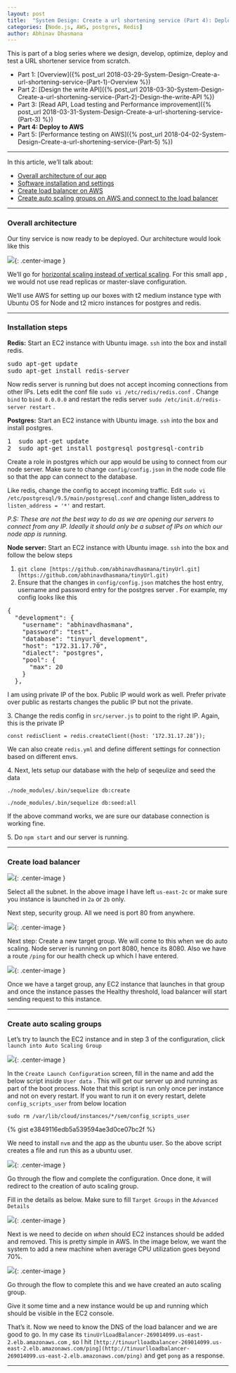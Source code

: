 ```yaml
---
layout: post
title:  "System Design: Create a url shortening service (Part 4): Deploy to AWS"
categories: [Node.js, AWS, postgres, Redis]
author: Abhinav Dhasmana
---
```


This is part of a blog series where we design, develop, optimize, deploy and test a URL shortener service from scratch.

*   Part 1: [Overview]({% post_url 2018-03-29-System-Design-Create-a-url-shortening-service-(Part-1)-Overview %})
*   Part 2: [Design the write API]({% post_url 2018-03-30-System-Design-Create-a-url-shortening-service-(Part-2)-Design-the-write-API %})
*   Part 3: [Read API, Load testing and Performance improvement]({% post_url 2018-03-31-System-Design-Create-a-url-shortening-service-(Part-3) %})
*   **Part 4: Deploy to AWS**
*   Part 5: [Performance testing on AWS]({% post_url 2018-04-02-System-Design-Create-a-url-shortening-service-(Part-5) %})

* * *

In this article, we’ll talk about:

*   [Overall architecture of our app](#3dc7)
*   [Software installation and settings](#d968)
*   [Create load balancer on AWS](#d0e9)
*   [Create auto scaling groups on AWS and connect to the load balancer](#5dbd)

* * *

### Overall architecture

Our tiny service is now ready to be deployed. Our architecture would look like this

![](/images/blog/system-design-4/1.png){: .center-image }

We’ll go for [horizontal scaling instead of vertical scaling](https://stackoverflow.com/questions/11707879/difference-between-scaling-horizontally-and-vertically-for-databases). For this small app , we would not use read replicas or master-slave configuration.

We’ll use AWS for setting up our boxes with t2 medium instance type with Ubuntu OS for Node and t2 micro instances for postgres and redis.

* * *

### Installation steps

**Redis:** Start an EC2 instance with Ubuntu image. `ssh` into the box and install redis.

<pre name="06fd" id="06fd" class="graf graf--pre graf-after--p">sudo apt-get update
sudo apt-get install redis-server</pre>

Now redis server is running but does not accept incoming connections from other IPs. Lets edit the conf file `sudo vi /etc/redis/redis.conf` . Change `bind` to `bind 0.0.0.0` and restart the redis server `sudo /etc/init.d/redis-server restart` .

**Postgres:** Start an EC2 instance with Ubuntu image. `ssh` into the box and install postgres.

<pre name="00a7" id="00a7" class="graf graf--pre graf-after--p">1  sudo apt-get update
2  sudo apt-get install postgresql postgresql-contrib</pre>

Create a role in postgres which our app would be using to connect from our node server. Make sure to change `config/config.json` in the node code file so that the app can connect to the database.

Like redis, change the config to accept incoming traffic. Edit `sudo vi /etc/postgresql/9.5/main/postgresql.conf` and change listen_address to `listen_address = '*'` and restart.

_P.S: These are not the best way to do as we are opening our servers to connect from any IP. Ideally it should only be a subset of IPs on which our node app is running._

**Node server:** Start an EC2 instance with Ubuntu image. `ssh` into the box and follow the below steps

1.  `git clone [https://github.com/abhinavdhasmana/tinyUrl.git](https://github.com/abhinavdhasmana/tinyUrl.git)`
2.  Ensure that the changes in `config/config.json` matches the host entry, username and password entry for the postgres server . For example, my config looks like this

<pre name="d053" id="d053" class="graf graf--pre graf-after--li">{
  "development": {
    "username": "abhinavdhasmana",
    "password": "test",
    "database": "tinyurl_development",
    "host": "172.31.17.70",
    "dialect": "postgres",
    "pool": {
      "max": 20
    }
  },</pre>

I am using private IP of the box. Public IP would work as well. Prefer private over public as restarts changes the public IP but not the private.

3\. Change the redis config in `src/server.js` to point to the right IP. Again, this is the private IP

`const redisClient = redis.createClient({host: ‘172.31.17.28’});`

We can also create `redis.yml` and define different settings for connection based on different envs.

4\. Next, lets setup our database with the help of seqeulize and seed the data

`./node_modules/.bin/sequelize db:create`

`./node_modules/.bin/sequelize db:seed:all`

If the above command works, we are sure our database connection is working fine.

5\. Do `npm start` and our server is running.

* * *

### Create load balancer

![](/images/blog/system-design-4/2.png){: .center-image }

Select all the subnet. In the above image I have left `us-east-2c` or make sure you instance is launched in `2a` or `2b` only.

Next step, security group. All we need is port 80 from anywhere.

![](/images/blog/system-design-4/3.png){: .center-image }

Next step: Create a new target group. We will come to this when we do auto scaling. Node server is running on port 8080, hence its 8080\. Also we have a route `/ping` for our health check up which I have entered.

![](/images/blog/system-design-4/4.png){: .center-image }

Once we have a target group, any EC2 instance that launches in that group and once the instance passes the Healthy threshold, load balancer will start sending request to this instance.

* * *

### Create auto scaling groups

Let’s try to launch the EC2 instance and in step 3 of the configuration, click `launch into Auto Scaling Group`

![](/images/blog/system-design-4/5.png){: .center-image }

In the `Create Launch Configuration` screen, fill in the name and add the below script inside `User data` . This will get our server up and running as part of the boot process. Note that this script is run only once per instance and not on every restart. If you want to run it on every restart, delete `config_scripts_user` from below location

`sudo rm /var/lib/cloud/instances/*/sem/config_scripts_user`

{% gist e3849116edb5a539594ae3d0ce07bc2f %}

We need to install `nvm` and the app as the ubuntu user. So the above script creates a file and run this as a ubuntu user.

![](/images/blog/system-design-4/6.png){: .center-image }

Go through the flow and complete the configuration. Once done, it will redirect to the creation of auto scaling group.

Fill in the details as below. Make sure to fill `Target Groups` in the `Advanced Details`

![](/images/blog/system-design-4/7.png){: .center-image }

Next is we need to decide on _when_ should EC2 instances should be added and removed. This is pretty simple in AWS. In the image below, we want the system to add a new machine when average CPU utilization goes beyond 70%.

![](/images/blog/system-design-4/8.png){: .center-image }

Go through the flow to complete this and we have created an auto scaling group.

Give it some time and a new instance would be up and running which should be visible in the EC2 console.

That’s it. Now we need to know the DNS of the load balancer and we are good to go. In my case its `tinuUrlLoadBalancer-269014099.us-east-2.elb.amazonaws.com` , so I hit `[http://tinuurlloadbalancer-269014099.us-east-2.elb.amazonaws.com/ping](http://tinuurlloadbalancer-269014099.us-east-2.elb.amazonaws.com/ping)` and get `pong` as a response.

* * *
